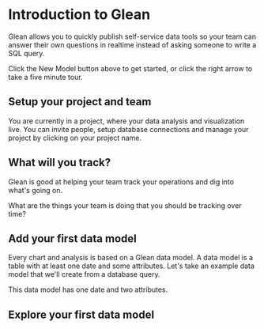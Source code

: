 # Introduction to Glean

Glean allows you to quickly publish self-service data tools so your team can answer their own questions in realtime instead of asking someone to write a SQL query.

Click the New Model button above to get started, or click the right arrow to take a five minute tour.

## Setup your project and team

You are currently in a project, where your data analysis and visualization live. You can invite people, setup database connections and manage your project by clicking on your project name.

## What will you track?

Glean is good at helping your team track your operations and dig into what's going on.

What are the things your team is doing that you should be tracking over time?

## Add your first data model

Every chart and analysis is based on a Glean data model. A data model is a table with at least one date and some attributes. Let's take an example data model that we'll create from a database query.

This data model has one date and two attributes.


## Explore your first data model
